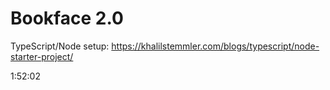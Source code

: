 # Bookface 2.0

TypeScript/Node setup: https://khalilstemmler.com/blogs/typescript/node-starter-project/

1:52:02